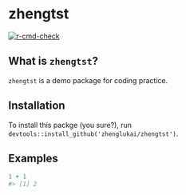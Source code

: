 
<!-- Please do not edit README.md, but edit README.Rmd instead. -->

# zhengtst

<!-- badges: start -->

[![r-cmd-check](../../workflows/r-cmd-check/badge.svg)](../../actions/workflows/r-cmd-check.yml)

<!-- badges: end -->

## What is `zhengtst`?

`zhengtst` is a demo package for coding practice.

## Installation

To install this packge (you sure?), run
`devtools::install_github('zhenglukai/zhengtst')`.

## Examples

``` r
1 + 1
#> [1] 2
```
